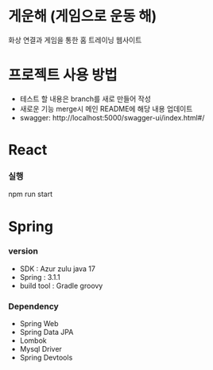 # 게운해 (게임으로 운동 해)
화상 연결과 게임을 통한 홈 트레이닝 웹사이트

# 프로젝트 사용 방법
- 테스트 할 내용은 branch를 새로 만들어 작성
- 새로운 기능 merge시 메인 README에 해당 내용 업데이트
- swagger: http://localhost:5000/swagger-ui/index.html#/

# React
### 실행
npm run start

# Spring

### version
- SDK : Azur zulu java 17
- Spring : 3.1.1
- build tool : Gradle groovy


### Dependency
- Spring Web
- Spring Data JPA
- Lombok
- Mysql Driver
- Spring Devtools



